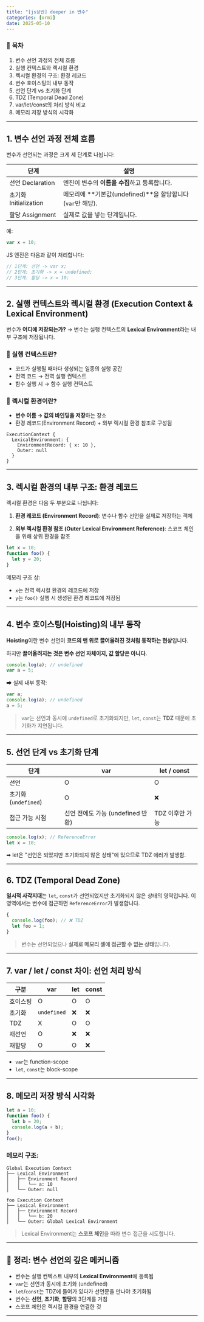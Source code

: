 ```yaml
---
title: "[js상반] deeper in 변수"
categories: [ormi]
date: 2025-05-10
---
```


### 🧠 **목차**

1. 변수 선언 과정의 전체 흐름
2. 실행 컨텍스트와 렉시컬 환경
3. 렉시컬 환경의 구조: 환경 레코드
4. 변수 호이스팅의 내부 동작
5. 선언 단계 vs 초기화 단계
6. TDZ (Temporal Dead Zone)
7. var/let/const의 처리 방식 비교
8. 메모리 저장 방식의 시각화

---

## 1. 변수 선언 과정 전체 흐름

변수가 선언되는 과정은 크게 세 단계로 나뉩니다:

| 단계                 | 설명                                              |
| ------------------ | ----------------------------------------------- |
| 선언 Declaration     | 엔진이 변수의 **이름을 수집**하고 등록합니다.                     |
| 초기화 Initialization | 메모리에 \*\*기본값(undefined)\*\*을 할당합니다 (`var`만 해당). |
| 할당 Assignment      | 실제로 값을 넣는 단계입니다.                                |

예:

```js
var x = 10;
```

JS 엔진은 다음과 같이 처리합니다:

```js
// 1단계: 선언 -> var x;
// 2단계: 초기화 -> x = undefined;
// 3단계: 할당 -> x = 10;
```

---

## 2. 실행 컨텍스트와 렉시컬 환경 (Execution Context & Lexical Environment)

변수가 **어디에 저장되는가?**
→ 변수는 실행 컨텍스트의 **Lexical Environment**라는 내부 구조에 저장됩니다.

### 🔹 실행 컨텍스트란?

* 코드가 실행될 때마다 생성되는 일종의 실행 공간
* 전역 코드 → 전역 실행 컨텍스트
* 함수 실행 시 → 함수 실행 컨텍스트

### 🔹 렉시컬 환경이란?

* **변수 이름 → 값의 바인딩을 저장**하는 장소
* 환경 레코드(Environment Record) + 외부 렉시컬 환경 참조로 구성됨

```text
ExecutionContext {
  LexicalEnvironment: {
    EnvironmentRecord: { x: 10 },
    Outer: null
  }
}
```

---

## 3. 렉시컬 환경의 내부 구조: 환경 레코드

렉시컬 환경은 다음 두 부분으로 나뉩니다:

1. **환경 레코드 (Environment Record)**:
   변수나 함수 선언을 실제로 저장하는 객체

2. **외부 렉시컬 환경 참조 (Outer Lexical Environment Reference)**:
   스코프 체인을 위해 상위 환경을 참조

```js
let x = 10;
function foo() {
  let y = 20;
}
```

메모리 구조 상:

* `x`는 전역 렉시컬 환경의 레코드에 저장
* `y`는 `foo()` 실행 시 생성된 환경 레코드에 저장됨

---

## 4. 변수 호이스팅(Hoisting)의 내부 동작

**Hoisting**이란 변수 선언이 **코드의 맨 위로 끌어올려진 것처럼 동작하는 현상**입니다.

하지만 **끌어올려지는 것은 변수 선언 자체이지, 값 할당은 아니다.**

```js
console.log(a); // undefined
var a = 5;
```

➡ 실제 내부 동작:

```js
var a;
console.log(a); // undefined
a = 5;
```

> `var`는 선언과 동시에 `undefined`로 초기화되지만,
> `let`, `const`는 **TDZ** 때문에 초기화가 지연됩니다.

---

## 5. 선언 단계 vs 초기화 단계

| 단계                | var                      | let / const |
| ----------------- | ------------------------ | ----------- |
| 선언                | O                        | O           |
| 초기화 (`undefined`) | O                        | ❌           |
| 접근 가능 시점          | 선언 전에도 가능 (undefined 반환) | TDZ 이후만 가능  |

```js
console.log(x); // ReferenceError
let x = 10;
```

➡ let은 "선언은 되었지만 초기화되지 않은 상태"에 있으므로 TDZ 에러가 발생함.

---

## 6. TDZ (Temporal Dead Zone)

**일시적 사각지대**는 `let`, `const`가 선언되었지만 초기화되지 않은 상태의 영역입니다.
이 영역에서는 변수에 접근하면 `ReferenceError`가 발생합니다.

```js
{
  console.log(foo); // ❌ TDZ
  let foo = 1;
}
```

> 변수는 선언되었으나 **실제로 메모리 셀에 접근할 수 없는 상태**입니다.

---

## 7. var / let / const 차이: 선언 처리 방식

| 구분   | var         | let | const |
| ---- | ----------- | --- | ----- |
| 호이스팅 | O           | O   | O     |
| 초기화  | `undefined` | ❌   | ❌     |
| TDZ  | X           | O   | O     |
| 재선언  | O           | ❌   | ❌     |
| 재할당  | O           | O   | ❌     |

* `var`는 function-scope
* `let`, `const`는 block-scope

---

## 8. 메모리 저장 방식 시각화

```js
let a = 10;
function foo() {
  let b = 20;
  console.log(a + b);
}
foo();
```

### 메모리 구조:

```
Global Execution Context
├── Lexical Environment
│   ├── Environment Record
│   │   └── a: 10
│   └── Outer: null

foo Execution Context
├── Lexical Environment
│   ├── Environment Record
│   │   └── b: 20
│   └── Outer: Global Lexical Environment
```

> Lexical Environment는 **스코프 체인**을 따라 변수 접근을 시도합니다.

---

## 📌 정리: 변수 선언의 깊은 메커니즘

* 변수는 실행 컨텍스트 내부의 **Lexical Environment**에 등록됨
* `var`는 선언과 동시에 초기화 (undefined)
* `let`/`const`는 TDZ에 들어가 있다가 선언문을 만나야 초기화됨
* 변수는 **선언**, **초기화**, **할당**의 3단계를 거침
* 스코프 체인은 렉시컬 환경을 연결한 것

---

